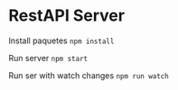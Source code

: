 # RestAPI Server

Install paquetes ```npm install```

Run server ```npm start```

Run ser with watch changes ```npm run watch```

